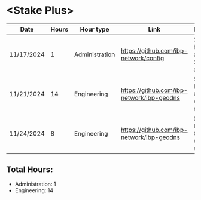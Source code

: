# \<Stake Plus\>
| Date | Hours | Hour type | Link | Description | 
|---|---|---|---|---|
| 11/17/2024 | 1 | Administration | https://github.com/ibp-network/config | Spent 1 hour testing and adding Stkd.io to active set
| 11/21/2024 | 14 | Engineering | https://github.com/ibp-network/ibp-geodns | Starting IBP-GeoDNS v2 (Code refactor)
| 11/24/2024 | 8 | Engineering | https://github.com/ibp-network/ibp-geodns | Starting IBP-GeoDNS v2 (Code refactor)

## Total Hours:
- Administration: 1
- Engineering: 14
